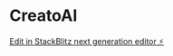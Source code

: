 # CreatoAI

[Edit in StackBlitz next generation editor ⚡️](https://stackblitz.com/~/github.com/ghefraim/CreatoAI)